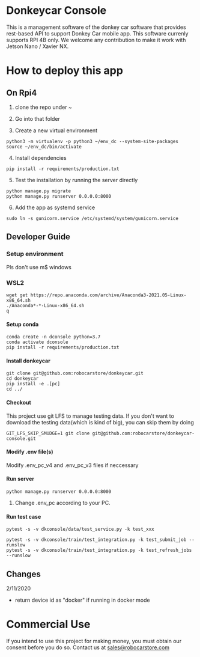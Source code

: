 # Donkeycar Console

This is a management software of the donkey car software that provides
rest-based API to support Donkey Car mobile app. This software currenly supports
RPI 4B only. We welcome any contribution to make it work with Jetson Nano /
Xavier NX.

# How to deploy this app

## On Rpi4

1. clone the repo under ~
2. Go into that folder

3. Create a new virtual environment

```
python3 -m virtualenv -p python3 ~/env_dc --system-site-packages
source ~/env_dc/bin/activate
```

4. Install dependencies

```
pip install -r requirements/production.txt
```

5. Test the installation by running the server directly

```
python manage.py migrate
python manage.py runserver 0.0.0.0:8000
```

6. Add the app as systemd service

```
sudo ln -s gunicorn.service /etc/systemd/system/gunicorn.service
```

## Developer Guide

### Setup environment

Pls don't use m$ windows

### WSL2
```
wget get https://repo.anaconda.com/archive/Anaconda3-2021.05-Linux-x86_64.sh
./Anaconda*-*-Linux-x86_64.sh
q
```

#### Setup conda

```
conda create -n dconsole python=3.7
conda activate dconsole
pip install -r requirements/production.txt
```
#### Install donkeycar
```
git clone git@github.com:robocarstore/donkeycar.git
cd donkeycar
pip install -e .[pc]
cd ../
```

#### Checkout

This project use git LFS to manage testing data. If you don't want to download the testing data(which is kind of big), you can skip them by doing

`GIT_LFS_SKIP_SMUDGE=1 git clone git@github.com:robocarstore/donkeycar-console.git`

#### Modify .env file(s)
Modify .env_pc_v4 and .env_pc_v3 files if neccessary

#### Run server

```
python manage.py runserver 0.0.0.0:8000
```

1. Change .env_pc according to your PC.

#### Run test case

```
pytest -s -v dkconsole/data/test_service.py -k test_xxx

pytest -s -v dkconsole/train/test_integration.py -k test_submit_job --runslow
pytest -s -v dkconsole/train/test_integration.py -k test_refresh_jobs --runslow
```

## Changes

2/11/2020

- return device id as "docker" if running in docker mode

# Commercial Use

If you intend to use this project for making money, you must obtain our consent before you do so. Contact us at sales@robocarstore.com
